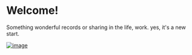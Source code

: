 Welcome!
=====================
Something wonderful records or sharing in the life, work. yes, it's a new start.

[![image](https://picsum.photos/360/780?random=1)](https://picsum.photos/360/780?random=1)
